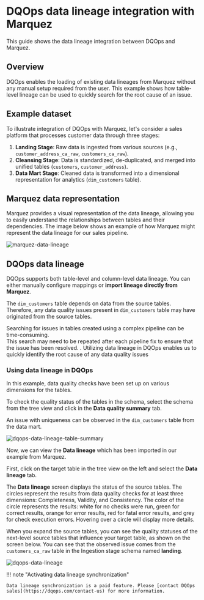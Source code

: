 # DQOps data lineage integration with Marquez
This guide shows the data lineage integration between DQOps and Marquez.

## Overview

DQOps enables the loading of existing data lineages from Marquez without any manual setup required from the user.
This example shows how table-level lineage can be used to quickly search for the root cause of an issue.

## Example dataset

To illustrate integration of DQOps with Marquez, let's consider a sales platform that processes customer data through three stages:

1. **Landing Stage**: Raw data is ingested from various sources (e.g., `customer_address_ca_raw`, `customers_ca_raw`).
2. **Cleansing Stage**: Data is standardized, de-duplicated, and merged into unified tables (`customers`, `customer_address`).
3. **Data Mart Stage**: Cleaned data is transformed into a dimensional representation for analytics (`dim_customers` table).

## Marquez data representation
Marquez provides a visual representation of the data lineage, allowing you to easily understand the relationships between
tables and their dependencies. The image below shows an example of how Marquez might represent the data lineage for our sales pipeline.

![marquez-data-lineage](https://dqops.com/docs/images/integrations/data-lineage/marquez/marquez-data-lineage.png)


## DQOps data lineage

DQOps supports both table-level and column-level data lineage. 
You can either manually configure mappings or **import lineage directly from Marquez**.

The `dim_customers` table depends on data from the source tables. 
Therefore, any data quality issues present in `dim_customers` table may have originated from the source tables.

Searching for issues in tables created using a complex pipeline can be time-consuming.  
This search may need to be repeated after each pipeline fix to ensure that the issue has been resolved. .
Utilizing data lineage in DQOps enables us to quickly identify the root cause of any data quality issues

### Using data lineage in DQOps

In this example, data quality checks have been set up on various dimensions for the tables.

To check the quality status of the tables in the schema, select the schema from the tree view and click in the **Data quality summary** tab.

An issue with uniqueness can be observed in the `dim_customers` table from the data mart.

![dqops-data-lineage-table-summary](https://dqops.com/docs/images/integrations/data-lineage/marquez/dqops-data-lineage-table-summery.png)

Now, we can view the **Data lineage** which has been imported in our example from Marquez. 

First, click on the target table in the tree view on the left and select the **Data lineage** tab.

The **Data lineage** screen displays the status of the source tables.
The circles represent the results from data quality checks for at least three dimensions: Completeness, Validity, and Consistency. 
The color of the circle represents the results: white for no checks were run, green for correct results, orange for error results, 
red for fatal error results, and grey for check execution errors. Hovering over a circle will display more details.

When you expand the source tables, you can see the quality statuses of the next-level source tables that influence your target table, as shown on the screen below.
You can see that the observed issue comes from the `customers_ca_raw` table in the Ingestion stage schema named **landing**.

![dqops-data-lineage](https://dqops.com/docs/images/integrations/data-lineage/marquez/dqops-data-lineage2.png)


!!! note "Activating data lineage synchronization"

    Data lineage synchronization is a paid feature. Please [contact DQOps sales](https://dqops.com/contact-us) for more information.


